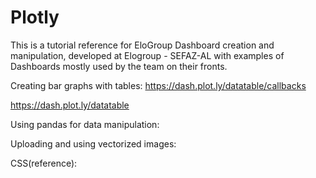 # Plotly

This is a tutorial reference for EloGroup Dashboard creation and manipulation,
developed at Elogroup - SEFAZ-AL with examples of Dashboards mostly used 
by the team on their fronts.

Creating bar graphs with tables:
https://dash.plot.ly/datatable/callbacks

https://dash.plot.ly/datatable

Using pandas for data manipulation:

Uploading and using vectorized images:

CSS(reference):

